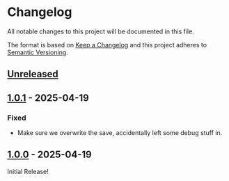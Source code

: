 # Changelog

All notable changes to this project will be documented in this file.

The format is based on [Keep a Changelog](https://keepachangelog.com/)
and this project adheres to [Semantic Versioning](https://semver.org/).

## [Unreleased]

## [1.0.1] - 2025-04-19

### Fixed

- Make sure we overwrite the save, accidentally left some debug stuff in.

## [1.0.0] - 2025-04-19

Initial Release!

[Unreleased]: https://github.com/7H3LaughingMan/KCD2-Modlist-Cleaner/compare/v1.0.1...HEAD
[1.0.1]: https://github.com/7H3LaughingMan/KCD2-Modlist-Cleaner/compare/v1.0.0...v1.0.1
[1.0.0]: https://github.com/7H3LaughingMan/KCD2-Modlist-Cleaner/releases/tag/v1.0.0
